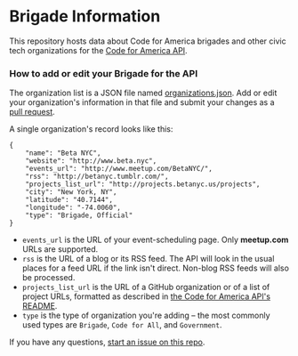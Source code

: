 # Brigade Information

This repository hosts data about Code for America brigades and other civic tech organizations for the [Code for America API](https://github.com/codeforamerica/cfapi/).

### How to add or edit your Brigade for the API

The organization list is a JSON file named [organizations.json](https://github.com/codeforamerica/brigade-information/blob/master/organizations.json). Add or edit your organization's information in that file and submit your changes as a [pull request](https://help.github.com/articles/using-pull-requests/).

A single organization's record looks like this:

```
{
    "name": "Beta NYC",
    "website": "http://www.beta.nyc",
    "events_url": "http://www.meetup.com/BetaNYC/",
    "rss": "http://betanyc.tumblr.com/",
    "projects_list_url": "http://projects.betanyc.us/projects",
    "city": "New York, NY",
    "latitude": "40.7144",
    "longitude": "-74.0060",
    "type": "Brigade, Official"
}
```

* `events_url` is the URL of your event-scheduling page. Only **meetup.com** URLs are supported.
* `rss` is the URL of a blog or its RSS feed. The API will look in the usual places for a feed URL if the link isn't direct. Non-blog RSS feeds will also be processed.
* `projects_list_url` is the URL of a GitHub organization or of a list of project URLs, formatted as described in [the Code for America API's README](https://github.com/codeforamerica/cfapi/#projects-list).
* `type` is the type of organization you're adding – the most commonly used types are `Brigade`, `Code for All`, and `Government`.

If you have any questions, [start an issue on this repo](https://github.com/codeforamerica/brigade-information/issues).

